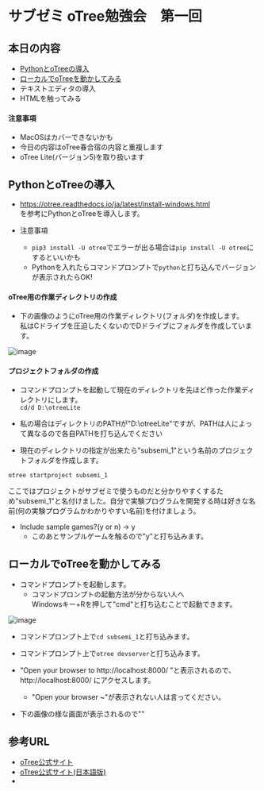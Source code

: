 # サブゼミ oTree勉強会　第一回

## 本日の内容
- [PythonとoTreeの導入](#pythonとotreeの導入)
- [ローカルでoTreeを動かしてみる](#ローカルでotreeを動かしてみる)
- テキストエディタの導入
- HTMLを触ってみる

#### 注意事項
- MacOSはカバーできないかも
- 今日の内容はoTree春合宿の内容と重複します
- oTree Lite(バージョン5)を取り扱います

## PythonとoTreeの導入

- https://otree.readthedocs.io/ja/latest/install-windows.html  
を参考にPythonとoTreeを導入します。

- 注意事項
  - ```pip3 install -U otree```でエラーが出る場合は```pip install -U otree```にするといいかも
  - Pythonを入れたらコマンドプロンプトで```python```と打ち込んでバージョンが表示されたらOK!

#### oTree用の作業ディレクトリの作成
- 下の画像のようにoTree用の作業ディレクトリ(フォルダ)を作成します。  
私はCドライブを圧迫したくないのでDドライブにフォルダを作成しています。

![image](https://user-images.githubusercontent.com/48300561/167908122-a4b63b3d-df9c-4127-acd9-67b7c0b98c1f.png)

#### プロジェクトフォルダの作成
- コマンドプロンプトを起動して現在のディレクトリを先ほど作った作業ディレクトリにします。  
```cd/d D:\otreeLite```

- 私の場合はディレクトリのPATHが"D:\otreeLite"ですが、PATHは人によって異なるので各自PATHを打ち込んでください

- 現在のディレクトリの指定が出来たら"subsemi_1"という名前のプロジェクトフォルダを作成します。  

```otree startproject subsemi_1```

ここではプロジェクトがサブゼミで使うものだと分かりやすくするため"subsemi_1"と名付けました。自分で実験プログラムを開発する時は好きな名前(何の実験プログラムかわかりやすい名前)を付けましょう。

- Include sample games?(y or n) → y
  - このあとサンプルゲームを触るので"y"と打ち込みます。

## ローカルでoTreeを動かしてみる
- コマンドプロンプトを起動します。  
  - コマンドプロンプトの起動方法が分からない人へ  
  Windowsキー+Rを押して"cmd"と打ち込むことで起動できます。  

![image](https://user-images.githubusercontent.com/48300561/167978248-1a4923e9-ff07-4ec7-9792-eaf4eac20ffd.png)

- コマンドプロンプト上で```cd subsemi_1```と打ち込みます。

- コマンドプロンプト上で```otree devserver```と打ち込みます。
- "Open your browser to http://localhost:8000/ "と表示されるので、http://localhost:8000/ にアクセスします。
  - "Open your browser ~"が表示されない人は言ってください。

- 下の画像の様な画面が表示されるので""





## 参考URL
- [oTree公式サイト](https://otree.readthedocs.io/en/latest/)
- [oTree公式サイト(日本語版)](https://otree.readthedocs.io/ja/latest/index.html)
-
